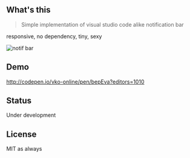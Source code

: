 ## What's this
> Simple implementation of visual studio code alike notification bar

responsive, no dependency, tiny, sexy

![notif bar](http://i.imgur.com/5r5OKfj.png)

## Demo
http://codepen.io/vko-online/pen/bepEva?editors=1010

## Status
Under development

## License
MIT as always
